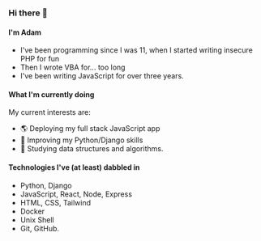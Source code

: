 ### Hi there 👋

#### I'm Adam

- I've been programming since I was 11, when I started writing insecure PHP for fun
- Then I wrote VBA for... too long
- I've been writing JavaScript for over three years.

#### What I'm currently doing

My current interests are:
- 🌎 Deploying my full stack JavaScript app
- 🐍 Improving my Python/Django skills
- 🔂 Studying data structures and algorithms.

#### Technologies I've (at least) dabbled in

- Python, Django
- JavaScript, React, Node, Express
- HTML, CSS, Tailwind
- Docker
- Unix Shell
- Git, GitHub.

<!--
**parradam/parradam** is a ✨ _special_ ✨ repository because its `README.md` (this file) appears on your GitHub profile.

Here are some ideas to get you started:

- 🔭 I’m currently working on ...
- 🌱 I’m currently learning ...
- 👯 I’m looking to collaborate on ...
- 🤔 I’m looking for help with ...
- 💬 Ask me about ...
- 📫 How to reach me: ...
- 😄 Pronouns: ...
- ⚡ Fun fact: ...
-->
